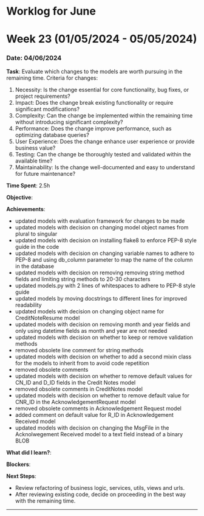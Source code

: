 # Worklog for June

# Week 23 (01/05/2024 - 05/05/2024)

### Date: 04/06/2024

**Task**: Evaluate which changes to the models are worth pursuing in the remaining time. Criteria for changes:
1. Necessity: Is the change essential for core functionality, bug fixes, or project requirements?
2. Impact: Does the change break existing functionality or require significant modifications?
3. Complexity: Can the change be implemented within the remaining time without introducing significant complexity?
4. Performance: Does the change improve performance, such as optimizing database queries?
5. User Experience: Does the change enhance user experience or provide business value?
6. Testing: Can the change be thoroughly tested and validated within the available time?
7. Maintainability: Is the change well-documented and easy to understand for future maintenance?

**Time Spent**: 2.5h

**Objective**: 

**Achievements**:
- updated models with evaluation framework for changes to be made
- updated models with decision on changing model object names from plural to singular
- updated models with decision on installing flake8 to enforce PEP-8 style guide in the code
- updated models with decision on changing variable names to adhere to PEP-8 and using db_column parameter to map the name of the column in the database
- updated models with decision on removing removing string method fields and limiting string methods to 20-30 characters
- updated models.py with 2 lines of whitespaces to adhere to PEP-8 style guide
- updated models by moving docstrings to different lines for improved readability
- updated models with decision on changing object name for CreditNoteResume model
- updated models with decision on removing month and year fields and only using datetime fields as month and year are not needed
- updated models with decision on whether to keep or remove validation methods
- removed obsolete line comment for string methods
- updated models with decision on whether to add a second mixin class for the models to inherit from to avoid code repetition
- removed obsolete comments
- updated models with decision on whether to remove default values for CN_ID and D_ID fields in the Credit Notes model
- removed obsolete comments in CreditNotes model
- updated models with decision on whether to remove default value for CNR_ID in the AcknowledgementRequest model
- removed obsolete comments in Acknowledgement Request model
- added comment on default value for R_ID in Acknowledgement Received model
- updated models with decision on changing the MsgFile in the Acknolwegement Received model to a text field instead of a binary BLOB

**What did I learn?**:

**Blockers**:

**Next Steps**:
- Review refactoring of business logic, services, utils, views and urls. 
- After reviewing existing code, decide on proceeding in the best way with the remaining time. 

---------------------------------------------------------------------------------------